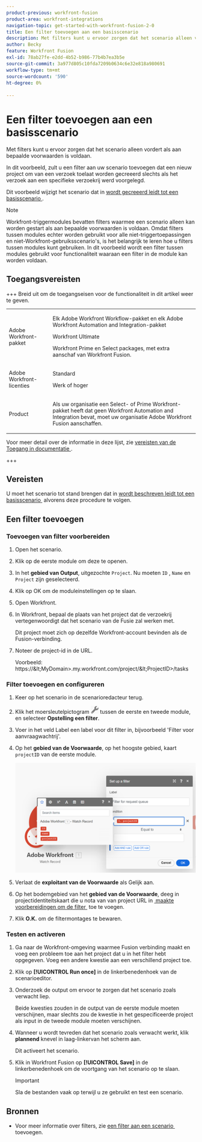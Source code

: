 ```yaml
---
product-previous: workfront-fusion
product-area: workfront-integrations
navigation-topic: get-started-with-workfront-fusion-2-0
title: Een filter toevoegen aan een basisscenario
description: Met filters kunt u ervoor zorgen dat het scenario alleen vordert als aan bepaalde voorwaarden is voldaan.
author: Becky
feature: Workfront Fusion
exl-id: 78ab27fe-e2dd-4b52-b986-77b4b7ea3b5e
source-git-commit: 3a977d805c10fda7209b0634c6e32e818a980691
workflow-type: tm+mt
source-wordcount: '590'
ht-degree: 0%

---
```


# Een filter toevoegen aan een basisscenario

Met filters kunt u ervoor zorgen dat het scenario alleen vordert als aan bepaalde voorwaarden is voldaan.

In dit voorbeeld, zult u een filter aan uw scenario toevoegen dat een nieuw project om van een verzoek toelaat worden gecreeerd slechts als het verzoek aan een specifieke verzoekrij werd voorgelegd.

Dit voorbeeld wijzigt het scenario dat in [&#x200B; wordt gecreeerd leidt tot een basisscenario &#x200B;](/help/workfront-fusion/build-practice-scenarios/create-basic-scenario.md).

>[!NOTE]
>
>Workfront-triggermodules bevatten filters waarmee een scenario alleen kan worden gestart als aan bepaalde voorwaarden is voldaan. Omdat filters tussen modules echter worden gebruikt voor alle niet-triggertoepassingen en niet-Workfront-gebruiksscenario&#39;s, is het belangrijk te leren hoe u filters tussen modules kunt gebruiken. In dit voorbeeld wordt een filter tussen modules gebruikt voor functionaliteit waaraan een filter in de module kan worden voldaan.

## Toegangsvereisten

+++ Breid uit om de toegangseisen voor de functionaliteit in dit artikel weer te geven.

<table style="table-layout:auto">
 <col> 
 <col> 
 <tbody> 
  <tr> 
   <td role="rowheader">Adobe Workfront-pakket</td> 
   <td> <p>Elk Adobe Workfront Workflow-pakket en elk Adobe Workfront Automation and Integration-pakket</p><p>Workfront Ultimate</p><p>Workfront Prime en Select packages, met extra aanschaf van Workfront Fusion.</p> </td> 
  </tr> 
  <tr data-mc-conditions=""> 
   <td role="rowheader">Adobe Workfront-licenties</td> 
   <td> <p>Standard</p><p>Werk of hoger</p> </td> 
  </tr> 
  <tr> 
   <td role="rowheader">Product</td> 
   <td>
   <p>Als uw organisatie een Select- of Prime Workfront-pakket heeft dat geen Workfront Automation and Integration bevat, moet uw organisatie Adobe Workfront Fusion aanschaffen.</li></ul>
   </td> 
  </tr>
 </tbody> 
</table>

Voor meer detail over de informatie in deze lijst, zie [&#x200B; vereisten van de Toegang in documentatie &#x200B;](/help/workfront-fusion/references/licenses-and-roles/access-level-requirements-in-documentation.md).

+++

## Vereisten

U moet het scenario tot stand brengen dat in [&#x200B; wordt beschreven leidt tot een basisscenario &#x200B;](/help/workfront-fusion/build-practice-scenarios/create-basic-scenario.md) alvorens deze procedure te volgen.

## Een filter toevoegen

### Toevoegen van filter voorbereiden

1. Open het scenario.
1. Klik op de eerste module om deze te openen.
1. In het **gebied van Output**, uitgezochte `Project`.
Nu moeten `ID` , `Name` en `Project` zijn geselecteerd.
1. Klik op OK om de moduleinstellingen op te slaan.
1. Open Workfront.
1. In Workfront, bepaal de plaats van het project dat de verzoekrij vertegenwoordigt dat het scenario van de Fusie zal werken met.

   Dit project moet zich op dezelfde Workfront-account bevinden als de Fusion-verbinding.

1. Noteer de project-id in de URL.

   Voorbeeld: https://\&lt;MyDomain\>.my.workfront.com/project/\&lt;ProjectID\>/tasks

### Filter toevoegen en configureren

1. Keer op het scenario in de scenarioredacteur terug.
1. Klik het moersleutelpictogram ![&#x200B; pictogram van de Sleutel &#x200B;](assets/wrench-icon.png) tussen de eerste en tweede module, en selecteer **Opstelling een filter**.
1. Voer in het veld Label een label voor dit filter in, bijvoorbeeld &#39;Filter voor aanvraagwachtrij&#39;.
1. Op het **gebied van de Voorwaarde**, op het hoogste gebied, kaart `projectID` van de eerste module.

   ![&#x200B; het projectidentiteitskaart van de Kaart &#x200B;](assets/map-proj-id.png)
1. Verlaat de **exploitant van de Voorwaarde** als Gelijk aan.
1. Op het bodemgebied van het **gebied van de Voorwaarde**, deeg in projectidentiteitskaart die u nota van van project URL in [&#x200B; maakte voorbereidingen om de filter &#x200B;](#prepare-to-add-the-filter) toe te voegen.
1. Klik **O.K.** om de filtermontages te bewaren.

### Testen en activeren

1. Ga naar de Workfront-omgeving waarmee Fusion verbinding maakt en voeg een probleem toe aan het project dat u in het filter hebt opgegeven. Voeg een andere kwestie aan een verschillend project toe.
1. Klik op **[!UICONTROL Run once]** in de linkerbenedenhoek van de scenarioeditor.
1. Onderzoek de output om ervoor te zorgen dat het scenario zoals verwacht liep.

   Beide kwesties zouden in de output van de eerste module moeten verschijnen, maar slechts zou de kwestie in het gespecificeerde project als input in de tweede module moeten verschijnen.
1. Wanneer u wordt tevreden dat het scenario zoals verwacht werkt, klik **plannend** knevel in laag-linkervan het scherm aan **&#x200B;**.

   Dit activeert het scenario.
1. Klik in Workfront Fusion op **[!UICONTROL Save]** in de linkerbenedenhoek om de voortgang van het scenario op te slaan.

   >[!IMPORTANT]
   >
   >Sla de bestanden vaak op terwijl u ze gebruikt en test een scenario.

## Bronnen

* Voor meer informatie over filters, zie [&#x200B; een filter aan een scenario &#x200B;](/help/workfront-fusion/create-scenarios/add-modules/add-a-filter-to-a-scenario.md) toevoegen.
